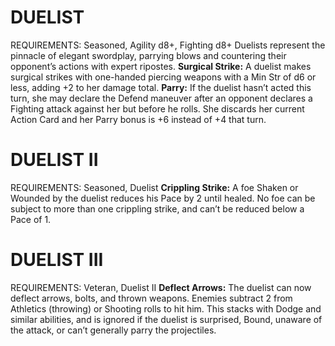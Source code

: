 # DUELIST
REQUIREMENTS: Seasoned, Agility d8+, Fighting d8+
Duelists represent the pinnacle of elegant swordplay, parrying blows and countering their opponent’s actions with expert ripostes.
**Surgical Strike:** A duelist makes surgical strikes with one-handed piercing weapons with a Min Str of d6 or less, adding +2 to her damage total.
**Parry:** If the duelist hasn’t acted this turn, she may declare the Defend maneuver after an opponent declares a Fighting attack against her but before he rolls. She discards her current Action Card and her Parry bonus is +6 instead of +4 that turn.

# DUELIST II
REQUIREMENTS: Seasoned, Duelist
**Crippling Strike:** A foe Shaken or Wounded by the duelist reduces his Pace by 2 until healed. No foe can be subject to more than one crippling strike, and can’t be reduced below a Pace of 1.

# DUELIST III
REQUIREMENTS: Veteran, Duelist II
**Deflect Arrows:** The duelist can now deflect arrows, bolts, and thrown weapons. Enemies subtract 2 from Athletics (throwing) or Shooting rolls to hit him. This stacks with Dodge and similar abilities, and is ignored if the duelist is surprised, Bound, unaware of the attack, or can’t generally parry the projectiles.
